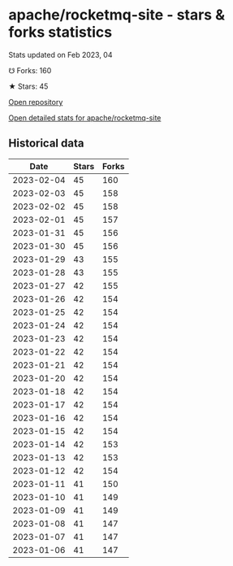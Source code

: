 # apache/rocketmq-site - stars & forks statistics

Stats updated on Feb 2023, 04

☋ Forks: 160

★ Stars: 45

[Open repository](https://github.com/apache/rocketmq-site)

[Open detailed stats for apache/rocketmq-site](https://reviewgithub.com/rep/apache/rocketmq-site)

## Historical data
| Date | Stars | Forks |
|------|-------|-------|
| 2023-02-04 | 45 | 160 | 
| 2023-02-03 | 45 | 158 | 
| 2023-02-02 | 45 | 158 | 
| 2023-02-01 | 45 | 157 | 
| 2023-01-31 | 45 | 156 | 
| 2023-01-30 | 45 | 156 | 
| 2023-01-29 | 43 | 155 | 
| 2023-01-28 | 43 | 155 | 
| 2023-01-27 | 42 | 155 | 
| 2023-01-26 | 42 | 154 | 
| 2023-01-25 | 42 | 154 | 
| 2023-01-24 | 42 | 154 | 
| 2023-01-23 | 42 | 154 | 
| 2023-01-22 | 42 | 154 | 
| 2023-01-21 | 42 | 154 | 
| 2023-01-20 | 42 | 154 | 
| 2023-01-18 | 42 | 154 | 
| 2023-01-17 | 42 | 154 | 
| 2023-01-16 | 42 | 154 | 
| 2023-01-15 | 42 | 154 | 
| 2023-01-14 | 42 | 153 | 
| 2023-01-13 | 42 | 153 | 
| 2023-01-12 | 42 | 154 | 
| 2023-01-11 | 41 | 150 | 
| 2023-01-10 | 41 | 149 | 
| 2023-01-09 | 41 | 149 | 
| 2023-01-08 | 41 | 147 | 
| 2023-01-07 | 41 | 147 | 
| 2023-01-06 | 41 | 147 | 

